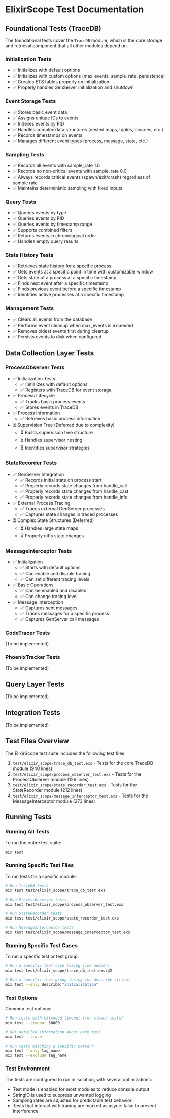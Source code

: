 # ElixirScope Test Documentation

## Foundational Tests (TraceDB)

The foundational tests cover the `TraceDB` module, which is the core storage and retrieval component that all other modules depend on.

### Initialization Tests
- ✅ Initializes with default options
- ✅ Initializes with custom options (max_events, sample_rate, persistence)
- ✅ Creates ETS tables properly on initialization
- ✅ Properly handles GenServer initialization and shutdown

### Event Storage Tests
- ✅ Stores basic event data
- ✅ Assigns unique IDs to events
- ✅ Indexes events by PID
- ✅ Handles complex data structures (nested maps, tuples, binaries, etc.)
- ✅ Records timestamps on events
- ✅ Manages different event types (process, message, state, etc.)

### Sampling Tests
- ✅ Records all events with sample_rate 1.0
- ✅ Records no non-critical events with sample_rate 0.0
- ✅ Always records critical events (spawn/exit/crash) regardless of sample rate
- ✅ Maintains deterministic sampling with fixed inputs

### Query Tests
- ✅ Queries events by type
- ✅ Queries events by PID
- ✅ Queries events by timestamp range
- ✅ Supports combined filters
- ✅ Returns events in chronological order
- ✅ Handles empty query results

### State History Tests
- ✅ Retrieves state history for a specific process
- ✅ Gets events at a specific point in time with customizable window
- ✅ Gets state of a process at a specific timestamp
- ✅ Finds next event after a specific timestamp
- ✅ Finds previous event before a specific timestamp
- ✅ Identifies active processes at a specific timestamp

### Management Tests
- ✅ Clears all events from the database
- ✅ Performs event cleanup when max_events is exceeded
- ✅ Removes oldest events first during cleanup
- ✅ Persists events to disk when configured

## Data Collection Layer Tests

### ProcessObserver Tests
- ✅ Initialization Tests
  - ✅ Initializes with default options
  - ✅ Registers with TraceDB for event storage
- ✅ Process Lifecycle
  - ✅ Tracks basic process events
  - ✅ Stores events in TraceDB
- ✅ Process Information
  - ✅ Retrieves basic process information
- ⏳ Supervision Tree (Deferred due to complexity)
  - ⏳ Builds supervision tree structure
  - ⏳ Handles supervisor nesting
  - ⏳ Identifies supervisor strategies

### StateRecorder Tests
- ✅ GenServer Integration
  - ✅ Records initial state on process start
  - ✅ Properly records state changes from handle_call
  - ✅ Properly records state changes from handle_cast
  - ✅ Properly records state changes from handle_info
- ✅ External Process Tracing
  - ✅ Traces external GenServer processes
  - ✅ Captures state changes in traced processes
- ⏳ Complex State Structures (Deferred)
  - ⏳ Handles large state maps
  - ⏳ Properly diffs state changes

### MessageInterceptor Tests
- ✅ Initialization
  - ✅ Starts with default options
  - ✅ Can enable and disable tracing
  - ✅ Can set different tracing levels
- ✅ Basic Operations  
  - ✅ Can be enabled and disabled
  - ✅ Can change tracing level
- ✅ Message Interception
  - ✅ Captures sent messages
  - ✅ Traces messages for a specific process
  - ✅ Captures GenServer call messages

### CodeTracer Tests
(To be implemented)

### PhoenixTracker Tests
(To be implemented)

## Query Layer Tests

(To be implemented)

## Integration Tests

(To be implemented)

## Test Files Overview

The ElixirScope test suite includes the following test files:

1. `test/elixir_scope/trace_db_test.exs` - Tests for the core TraceDB module (940 lines)
2. `test/elixir_scope/process_observer_test.exs` - Tests for the ProcessObserver module (126 lines)
3. `test/elixir_scope/state_recorder_test.exs` - Tests for the StateRecorder module (212 lines)
4. `test/elixir_scope/message_interceptor_test.exs` - Tests for the MessageInterceptor module (273 lines)

## Running Tests

### Running All Tests

To run the entire test suite:

```bash
mix test
```

### Running Specific Test Files

To run tests for a specific module:

```bash
# Run TraceDB tests
mix test test/elixir_scope/trace_db_test.exs

# Run ProcessObserver tests
mix test test/elixir_scope/process_observer_test.exs

# Run StateRecorder tests
mix test test/elixir_scope/state_recorder_test.exs

# Run MessageInterceptor tests
mix test test/elixir_scope/message_interceptor_test.exs
```

### Running Specific Test Cases

To run a specific test or test group:

```bash
# Run a specific test case (using line number)
mix test test/elixir_scope/trace_db_test.exs:42

# Run a specific test group (using the describe string)
mix test --only describe:"initialization"
```

### Test Options

Common test options:

```bash
# Run tests with extended timeout (for slower tests)
mix test --timeout 60000

# Get detailed information about each test
mix test --trace

# Run tests matching a specific pattern
mix test --only tag_name
mix test --exclude tag_name
```

### Test Environment

The tests are configured to run in isolation, with several optimizations:

- Test mode is enabled for most modules to reduce console output
- StringIO is used to suppress unwanted logging
- Sampling rates are adjusted for predictable test behavior
- Tests that interact with tracing are marked as async: false to prevent interference 
